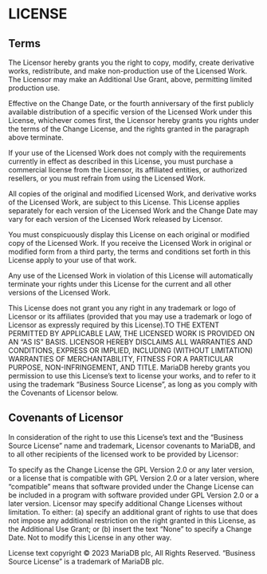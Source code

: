# LICENSE

## Terms

The Licensor hereby grants you the right to copy, modify, create derivative
works, redistribute, and make non-production use of the Licensed Work. The
Licensor may make an Additional Use Grant, above, permitting limited production
use.

Effective on the Change Date, or the fourth anniversary of the first publicly
available distribution of a specific version of the Licensed Work under this
License, whichever comes first, the Licensor hereby grants you rights under the
terms of the Change License, and the rights granted in the paragraph above
terminate.

If your use of the Licensed Work does not comply with the requirements currently
in effect as described in this License, you must purchase a commercial license
from the Licensor, its affiliated entities, or authorized resellers, or you must
refrain from using the Licensed Work.

All copies of the original and modified Licensed Work, and derivative works of
the Licensed Work, are subject to this License. This License applies separately
for each version of the Licensed Work and the Change Date may vary for each
version of the Licensed Work released by Licensor.

You must conspicuously display this License on each original or modified copy of
the Licensed Work. If you receive the Licensed Work in original or modified form
from a third party, the terms and conditions set forth in this License apply to
your use of that work.

Any use of the Licensed Work in violation of this License will automatically
terminate your rights under this License for the current and all other versions
of the Licensed Work.

This License does not grant you any right in any trademark or logo of Licensor
or its affiliates (provided that you may use a trademark or logo of Licensor as
expressly required by this License).TO THE EXTENT PERMITTED BY APPLICABLE LAW,
THE LICENSED WORK IS PROVIDED ON AN “AS IS” BASIS. LICENSOR HEREBY DISCLAIMS ALL
WARRANTIES AND CONDITIONS, EXPRESS OR IMPLIED, INCLUDING (WITHOUT LIMITATION)
WARRANTIES OF MERCHANTABILITY, FITNESS FOR A PARTICULAR PURPOSE,
NON-INFRINGEMENT, AND TITLE. MariaDB hereby grants you permission to use this
License’s text to license your works, and to refer to it using the trademark
“Business Source License”, as long as you comply with the Covenants of Licensor
below.

## Covenants of Licensor

In consideration of the right to use this License’s text and the “Business
Source License” name and trademark, Licensor covenants to MariaDB, and to all
other recipients of the licensed work to be provided by Licensor:

To specify as the Change License the GPL Version 2.0 or any later version, or a
license that is compatible with GPL Version 2.0 or a later version, where
“compatible” means that software provided under the Change License can be
included in a program with software provided under GPL Version 2.0 or a later
version. Licensor may specify additional Change Licenses without limitation. To
either: (a) specify an additional grant of rights to use that does not impose
any additional restriction on the right granted in this License, as the
Additional Use Grant; or (b) insert the text “None” to specify a Change Date.
Not to modify this License in any other way.

License text copyright © 2023 MariaDB plc, All Rights Reserved. “Business Source
License” is a trademark of MariaDB plc.
